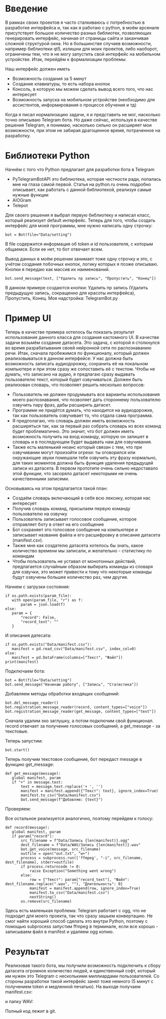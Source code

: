 # Введение
В рамках своих проектов я часто сталкиваюсь с потребностью в разработке интерфейса и, так как я работаю с python, в моём арсенале присутствует большое количество разных библиотек, позволяющих генерировать интерфейс, начиная от страницы сайта и заканчивая сложной структурой окна. Но в большинстве случаев возможности, например библиотеки qt5, излишни для моих проектов, либо наоборот, ограничены тем, что я не могу запустить свой интерфейс на мобильном устройстве.
Итак, перейдём к формализации проблемы: 

Наш интерфейс должен иметь
* Возможность создания за 5 минут 
* Создание клавиатуры, то есть набора кнопок
* Консоль, в которую мы можем сделать вывод всего того, что нас интересует
* Возможность запуска на мобильном устройстве (необходимо для ассистентов, информирования о процессе обучения и тд)

Когда я писал нормализацию задачи, я и представить не мог, насколько точно описываю Telegram бота. Но даже сейчас, используя в качестве решения Telegram, я понимаю, насколько сильно он расширяет мои возможности, при этом не забирая драгоценное время, потраченное на разработку.

# Библиотеки Python
Начнём с того что Python предлагает для разработки бота в Telegram
* PyTelegramBotAPI это библиотека, которая честности ради, попалась мне на глаза самой первой. Статья на python.ru очень подробно описывает, как работать с данной библиотекой, реализуя самые нужные функции
* AIOGram
* Telepot

Для своего решения я выбрал первую библиотеку и написал класс, который реализует default интерфейс. Теперь для того, чтобы создать интерфейс для моей программы, мне нужно написать одну строчку:
```
bot = Bot(file="Data/setting")
```
В file содержится информация об token и id пользователя, с которым общаемся. Если ее нет, то бот отвечает всем.

Вывод данных в моём решении занимает тоже одну строчку и это, с учётом создания побочных кнопок, логику которых я позже описываю. Кнопки я передаю как массив их наименований.
```
bot.send_message(text, ["Удалить пр запись", "Пропустить", "Конец"])
```
В данном примере создаются кнопки: Удалить пр запись (Удалить предыдущую запись, сокращенно для красоты интерфейса), Пропустить, Конец.
Моя надстройка: TelegramBot.py

# Пример UI
Теперь в качестве примера хотелось бы показать результат использования данного класса для создания кастомного UI. В качестве задачи возьмём создание датасета. Это задача, с которой я столкнулся во время разрабатывания своей нейронной сети по распознаванию речи. Итак, сначала пробежимся по функционалу, который должен реализовываться в данном интерфейсе:
У нас должна быть возможность записать аудиодорожку, сохранить её на локальном компьютере и при этом сразу же сопоставить её с текстом.
Чтобы не думать, что записано на аудио, я предлагаю сразу выдавать пользователю текст, который будет озвучиваться.
Должен быть реализован словарь, что позволяет решить несколько вопросов: 
* Пользователь не должен продумывать все варианты использования моего распознавания, что позволяет дать стороннему пользователю озвучить пару фраз, дабы расширить датасет. 
* Программе не придётся думать, что находится на аудиодорожке, так как пользователь озвучивает то, что отдала сама программа.
* Я предполагаю, что словарь должен иметь возможность расширяться так, как за первый раз собрать словарь из всех команд будет проблематично. Это значит, что бот должен иметь возможность получить на вход команду, которую он запишет в словарь и в последующем будет выдавать нам для озвучивания.
* Также есть маленький нюанс который связан с тем, что при озвучивании могут произойти огрехи: ты оговорился или окружающие звуки помешали тебе озвучить эту фразу нормально, для таких моментов должна быть функция удаления предыдущей записи из датасета. В первом прототипе очень сильно недоставало этой функции, что засоряло датасет некоторыми не очень качественными записями.

Основываясь на этом предлагается такой план:
* Создаём словарь включающий в себя всю лексику, которая нас интересует
* Получив словарь команд, присылаем первую команду пользователю на озвучку
* Пользователь записывает голосовое сообщение, которое отправляет боту в ответ на его сообщение
* Бот сохраняет это голосовое сообщение на компьютере и записывает название файла и его расшифровку в описание датасета (manifest.csv).
* Также мне как создателю датасета хотелось бы знать, какое количество времени мы записали, и желательно - статистику по командам
* Чтобы пользователь не уставал от монотонных действий, предлагается случайным образом выбирать команды из словаря для озвучки, это может привести к тому что некоторые команды будут озвучены большее количество раз, чем другие. 

Начнем с загрузки состояния:
```
if os.path.exists(param_file):
   with open(param_file, "r") as f:
       param = json.load(f)
else:
   param = {
       "record": False,
       "record_text": ""
   }
```
И описания датесата:
```
if os.path.exists("Data/manifest.csv"):
   manifest = pd.read_csv("Data/manifest.csv", index_col=0)
else:
   manifest = pd.DataFrame(columns=["Текст", "Файл"])
print(manifest)
```

Подключаем бота:
```
bot = Bot(file="Data/setting")
bot.send_message("Начинаю работу", ["Запись", "Статистика"])
```
Добавляем методы обработки входящих сообщений:
```
bot.del_message_reader()
bot.registration_message_reader(record, content_types=["voice"])
bot.registration_message_reader(get_message, content_types=["text"])
```
Сначала удалим эхо заглушку, а потом подключим свой функционал.
record отвечает за получение голосовых сообщений, а get_message - за текстовые.

Теперь запустим:
```
bot.start()
```

Теперь получим текстовое сообщение, бот передаст message в функцию get_message:
```
def get_message(message):
   global manifest, param
   if "+" in message.text:
       text = message.text.replace('+ ', '')
       manifest = manifest.append({"Текст": text}, ignore_index=True)
       manifest.to_csv("Data/manifest.csv")
       bot.send_message(f"Добавляю: {text}")
```

Проверяем:


Все остальное реализуется аналогично, поэтому перейдем к голосу:
```
def record(message):
   global manifest, param
   if param["record"]:
       src_filename = f"Data/Запись {len(manifest)}.ogg"
       dest_filename = f"Data/WAV/Запись {len(manifest)}.wav"
       bot.get_voice(message, src_filename)
       outfile = open("out.txt", "w+")
       process = subprocess.run(['ffmpeg', "-i", src_filename, dest_filename], stderr=outfile)
       if process.returncode != 0:
           raise Exception("Something went wrong")
       else:
           row = {"Текст": param["record_text"], "Файл": dest_filename.replace(".wav", ""), "Длительность": 0}
           manifest = manifest.append(row, ignore_index=True)
           manifest.to_csv("Data/manifest.csv")
           nextString()
       os.remove(src_filename)
```

Здесь есть маленькая проблема: Telegram работает с ogg, что не подходит для моего проекта, так что сразу зашьем конвертацию. Не смог найти хороший способ сделать это внутри Python, поэтому с помощью subprocess запустим ffmpeg в терминале, если все хорошо - записываем файл в manifest и удаляем ogg копию.

# Результат


Реализовав такого бота, мы получили возможность подключить к сбору датасета огромное количество людей, и единственный софт, который им нужен это Telegram с несколькими миллиардами пользователей. Со стороны разработки такой интерфейс занял тоже немного (5 минут с получением token и медленной печатью).
На выходе получаем manifest.csv:

и папку WAV:

Полный код лежит в git.
